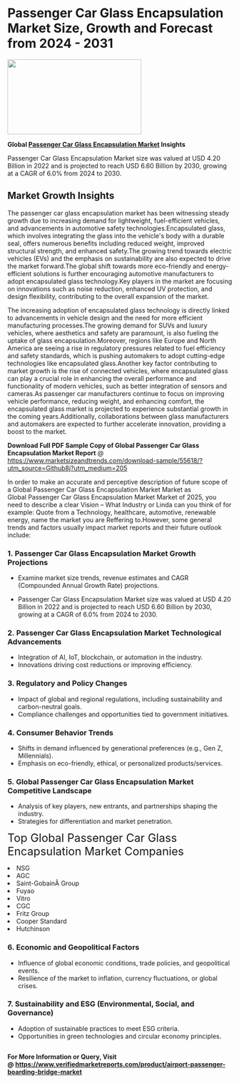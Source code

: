 <H1>Passenger Car Glass Encapsulation Market Size, Growth and Forecast from 2024 - 2031</H1><img class="aligncenter size-medium wp-image-584254" src="https://thirdeyenews.in/wp-content/uploads/2024/09/Global-Market-Research-300x168.jpeg" alt="" width="300" height="168" /><p><strong>Global&nbsp;<a href="https://www.marketsizeandtrends.com/download-sample/55618/?utm_source=Github8j?utm_medium=205">Passenger Car Glass Encapsulation Market</a> Insights</strong></p><p>Passenger Car Glass Encapsulation Market size was valued at USD 4.20 Billion in 2022 and is projected to reach USD 6.60 Billion by 2030, growing at a CAGR of 6.0% from 2024 to 2030.</p><p><h2>Market Growth Insights</h2> <p>The passenger car glass encapsulation market has been witnessing steady growth due to increasing demand for lightweight, fuel-efficient vehicles, and advancements in automotive safety technologies.Encapsulated glass, which involves integrating the glass into the vehicle's body with a durable seal, offers numerous benefits including reduced weight, improved structural strength, and enhanced safety.The growing trend towards electric vehicles (EVs) and the emphasis on sustainability are also expected to drive the market forward.The global shift towards more eco-friendly and energy-efficient solutions is further encouraging automotive manufacturers to adopt encapsulated glass technology.Key players in the market are focusing on innovations such as noise reduction, enhanced UV protection, and design flexibility, contributing to the overall expansion of the market.</p> <p>The increasing adoption of encapsulated glass technology is directly linked to advancements in vehicle design and the need for more efficient manufacturing processes.The growing demand for SUVs and luxury vehicles, where aesthetics and safety are paramount, is also fueling the uptake of glass encapsulation.Moreover, regions like Europe and North America are seeing a rise in regulatory pressures related to fuel efficiency and safety standards, which is pushing automakers to adopt cutting-edge technologies like encapsulated glass.Another key factor contributing to market growth is the rise of connected vehicles, where encapsulated glass can play a crucial role in enhancing the overall performance and functionality of modern vehicles, such as better integration of sensors and cameras.As passenger car manufacturers continue to focus on improving vehicle performance, reducing weight, and enhancing comfort, the encapsulated glass market is projected to experience substantial growth in the coming years.Additionally, collaborations between glass manufacturers and automakers are expected to further accelerate innovation, providing a boost to the market.</p><p><span class=""><strong>Download Full PDF Sample Copy of Global Passenger Car Glass Encapsulation Market Report</strong> @ <a href="https://www.marketsizeandtrends.com/download-sample/55618/?utm_source=Github8j?utm_medium=205" target="_blank">https://www.marketsizeandtrends.com/download-sample/55618/?utm_source=Github8j?utm_medium=205</a></span></p><p>In order to make an accurate and perceptive description of future scope of a Global&nbsp;Passenger Car Glass Encapsulation Market Market as Global&nbsp;Passenger Car Glass Encapsulation Market Market of 2025, you need to describe a clear Vision &ndash; What Industry or Linda can you think of for example: Quote from a Technology, healthcare, automotive, renewable energy, name the market you are Reffering to.However, some general trends and factors usually impact market reports and their future outlook include:</p><h3>1.&nbsp;<strong>Passenger Car Glass Encapsulation Market Growth Projections</strong></h3><ul><li>Examine market size trends, revenue estimates and CAGR (Compounded Annual Growth Rate) projections.</li><li><p>Passenger Car Glass Encapsulation Market size was valued at USD 4.20 Billion in 2022 and is projected to reach USD 6.60 Billion by 2030, growing at a CAGR of 6.0% from 2024 to 2030.</p></li></ul><h3>2.&nbsp;<strong>Passenger Car Glass Encapsulation Market Technological Advancements</strong></h3><ul><li>Integration of AI, IoT, blockchain, or automation in the industry.</li><li>Innovations driving cost reductions or improving efficiency.</li></ul><h3>3.&nbsp;<strong>Regulatory and Policy Changes</strong></h3><ul><li>Impact of global and regional regulations, including sustainability and carbon-neutral goals.</li><li>Compliance challenges and opportunities tied to government initiatives.</li></ul><h3>4.&nbsp;<strong>Consumer Behavior Trends</strong></h3><ul><li>Shifts in demand influenced by generational preferences (e.g., Gen Z, Millennials).</li><li>Emphasis on eco-friendly, ethical, or personalized products/services.</li></ul><h3>5.&nbsp;<strong>Global Passenger Car Glass Encapsulation Market Competitive Landscape</strong></h3><ul><li>Analysis of key players, new entrants, and partnerships shaping the industry.</li><li>Strategies for differentiation and market penetration.</li></ul><p data-pm-slice="1 1 []"><span style="color: inherit; font-family: inherit; font-size: 25px;">Top Global Passenger Car Glass Encapsulation Market Companies</span></p><div class="" data-test-id=""><p><li>NSG</li><li> AGC</li><li> Saint-GobainÂ Group</li><li> Fuyao</li><li> Vitro</li><li> CGC</li><li> Fritz Group</li><li> Cooper Standard</li><li> Hutchinson</li></p></div><h3>6.&nbsp;<strong>Economic and Geopolitical Factors</strong></h3><ul><li>Influence of global economic conditions, trade policies, and geopolitical events.</li><li>Resilience of the market to inflation, currency fluctuations, or global crises.</li></ul><h3>7.&nbsp;<strong>Sustainability and ESG (Environmental, Social, and Governance)</strong></h3><ul><li>Adoption of sustainable practices to meet ESG criteria.</li><li>Opportunities in green technologies and circular economy principles.</li></ul><h2><strong style="font-size: 14px;">For More Information or Query, Visit @&nbsp;</strong><a style="background-color: #ffffff; font-size: 14px;" href="https://www.marketsizeandtrends.com/report/passenger-car-glass-encapsulation-market/" target="_blank">https://www.verifiedmarketreports.com/product/airport-passenger-boarding-bridge-market</a></h2>